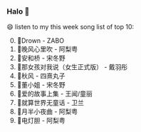 

### Halo 👋

😄 listen to my this week song list of top 10:

0. 🌈Drown - ZABO
1. 🌈晚风心里吹 - 阿梨粤
2. 🌈安和桥 - 宋冬野
3. 🌈那女孩对我说（女生正式版） - 戴羽彤
4. 🌈秋风 - 四熹丸子
5. 🌈董小姐 - 宋冬野
6. 🌈爱的故事上集 - 王闻/童丽
7. 🌈就算世界无童话 - 卫兰
8. 🌈月半小夜曲 - 阿梨粤
9. 🌈电灯胆 - 阿梨粤


